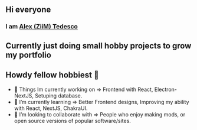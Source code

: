 ## Hi everyone
### I am [**Alex (ZiiM) Tedesco**](https://github.com/ZiiMs)

## Currently just doing small hobby projects to grow my portfolio

## Howdy fellow hobbiest <coders/> 👋

- 👀 Things Im currently working on => Frontend with React, Electron-NextJS, Setuping database.
- 🌱 I’m currently learning => Better Frontend designs, Improving my ability with React, NextJS, ChakraUI.
- 💞️ I’m looking to collaborate with => People who enjoy making mods, or open source versions of popular software/sites. 
